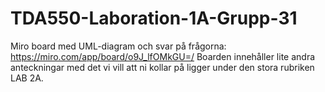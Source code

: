# TDA550-Laboration-1A-Grupp-31

Miro board med UML-diagram och svar på frågorna: https://miro.com/app/board/o9J_lfOMkGU=/
Boarden innehåller lite andra anteckningar med det vi vill att ni kollar på ligger under den stora rubriken LAB 2A.
